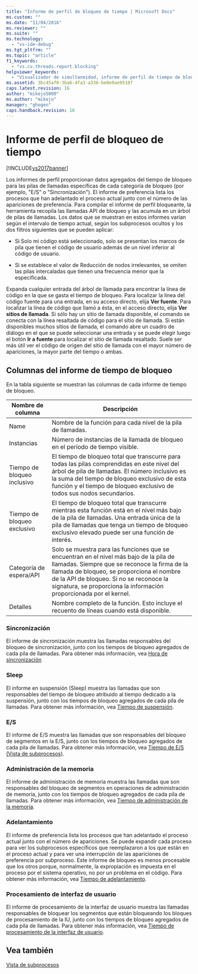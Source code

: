 ```yaml
---
title: "Informe de perfil de bloqueo de tiempo | Microsoft Docs"
ms.custom: ""
ms.date: "11/04/2016"
ms.reviewer: ""
ms.suite: ""
ms.technology: 
  - "vs-ide-debug"
ms.tgt_pltfrm: ""
ms.topic: "article"
f1_keywords: 
  - "vs.cv.threads.report.blocking"
helpviewer_keywords: 
  - "Visualizador de simultaneidad, informe de perfil de tiempo de bloqueo"
ms.assetid: 3bc45af0-3ba6-4fa3-a336-be8e9ae95107
caps.latest.revision: 16
author: "mikejo5000"
ms.author: "mikejo"
manager: "ghogen"
caps.handback.revision: 16
---
```

# Informe de perfil de bloqueo de tiempo
[!INCLUDE[vs2017banner](../code-quality/includes/vs2017banner.md)]

Los informes de perfil proporcionan datos agregados del tiempo de bloqueo para las pilas de llamadas específicas de cada categoría de bloqueo \(por ejemplo, "E\/S" o "Sincronización"\).  El informe de preferencia lista los procesos que han adelantado el proceso actual junto con el número de las apariciones de preferencia.  Para compilar el informe de perfil bloqueante, la herramienta recopila las llamadas API de bloqueo y las acumula en un árbol de pilas de llamadas.  Los datos que se muestran en estos informes varían según el intervalo de tiempo actual, según los subprocesos ocultos y los dos filtros siguientes que se pueden aplicar:  
  
-   Si Solo mi código está seleccionado, solo se presentan los marcos de pila que tienen el código de usuario además de un nivel inferior al código de usuario.  
  
-   Si se establece el valor de Reducción de nodos irrelevantes, se omiten las pilas intercaladas que tienen una frecuencia menor que la especificada.  
  
 Expanda cualquier entrada del árbol de llamada para encontrar la línea de código en la que se gasta el tiempo de bloqueo.  Para localizar la línea del código fuente para una entrada, en su acceso directo, elija **Ver fuente**.  Para localizar la línea de código que llamó a ésta, en el acceso directo, elija **Ver sitios de llamada**.  Si sólo hay un sitio de llamada disponible, el comando se conecta con la línea resaltada de código para el sitio de llamada.  Si están disponibles muchos sitios de llamada, el comando abre un cuadro de diálogo en el que se puede seleccionar una entrada y se puede elegir luego el botón **Ir a fuente** para localizar el sitio de llamada resaltado.  Suele ser más útil ver el código de origen del sitio de llamada con el mayor número de apariciones, la mayor parte del tiempo o ambas.  
  
## Columnas del informe de tiempo de bloqueo  
 En la tabla siguiente se muestran las columnas de cada informe de tiempo de bloqueo.  
  
|Nombre de columna|Descripción|  
|-----------------------|-----------------|  
|Name|Nombre de la función para cada nivel de la pila de llamadas.|  
|Instancias|Número de instancias de la llamada de bloqueo en el período de tiempo visible.|  
|Tiempo de bloqueo inclusivo|El tiempo de bloqueo total que transcurre para todas las pilas comprendidas en este nivel del árbol de pila de llamadas.  El número inclusivo es la suma del tiempo de bloqueo exclusivo de esta función y el tiempo de bloqueo exclusivo de todos sus nodos secundarios.|  
|Tiempo de bloqueo exclusivo|El tiempo de bloqueo total que transcurre mientras esta función está en el nivel más bajo de la pila de llamadas.  Una entrada única de la pila de llamadas que tenga un tiempo de bloqueo exclusivo elevado puede ser una función de interés.|  
|Categoría de espera\/API|Solo se muestra para las funciones que se encuentran en el nivel más bajo de la pila de llamadas.  Siempre que se reconoce la firma de la llamada de bloqueo, se proporciona el nombre de la API de bloqueo.  Si no se reconoce la signatura, se proporciona la información proporcionada por el kernel.|  
|Detalles|Nombre completo de la función.  Esto incluye el recuento de líneas cuando está disponible.|  
  
### Sincronización  
 El informe de sincronización muestra las llamadas responsables del bloqueo de sincronización, junto con los tiempos de bloqueo agregados de cada pila de llamadas.  Para obtener más información, vea [Hora de sincronización](../profiling/synchronization-time.md)  
  
### Sleep  
 El informe en suspensión \(Sleep\) muestra las llamadas que son responsables del tiempo de bloqueo atribuido al tiempo dedicado a la suspensión, junto con los tiempos de bloqueo agregados de cada pila de llamadas.  Para obtener más información, vea [Tiempo de suspensión](../profiling/sleep-time.md).  
  
### E\/S  
 El informe de E\/S muestra las llamadas que son responsables del bloqueo de segmentos en la E\/S, junto con los tiempos de bloqueo agregados de cada pila de llamadas.  Para obtener más información, vea [Tiempo de E\/S \(Vista de subprocesos\)](../profiling/i-o-time-threads-view.md).  
  
### Administración de la memoria  
 El informe de administración de memoria muestra las llamadas que son responsables del bloqueo de segmentos en operaciones de administración de memoria, junto con los tiempos de bloqueo agregados de cada pila de llamadas.  Para obtener más información, vea [Tiempo de administración de la memoria](../profiling/memory-management-time.md).  
  
### Adelantamiento  
 El informe de preferencia lista los procesos que han adelantado el proceso actual junto con el número de apariciones.  Se puede expandir cada proceso para ver los subprocesos específicos que reemplazaron a los que están en el proceso actual y para ver una interrupción de las apariciones de preferencia por subproceso.  Este informe de bloqueo es menos procesable que los otros porque, normalmente, la expropiación es impuesta en el proceso por el sistema operativo, no por un problema en el código.  Para obtener más información, vea [Tiempo de adelantamiento](../profiling/preemption-time.md).  
  
### Procesamiento de interfaz de usuario  
 El informe de procesamiento de la interfaz de usuario muestra las llamadas responsables de bloquear los segmentos que están bloqueando los bloques de procesamiento de la IU, junto con los tiempos de bloqueo agregados de cada pila de llamadas.  Para obtener más información, vea [Tiempo de procesamiento de la interfaz de usuario](../profiling/ui-processing-time.md).  
  
## Vea también  
 [Vista de subprocesos](../profiling/threads-view-parallel-performance.md)